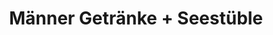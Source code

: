 ---
title: "Männer Getränke + Seestüble"
url: /kressbronn-am-bodensee/maenner-getraenke-seestueble/
shop: Getränke
---